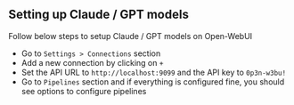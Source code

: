 ## Setting up Claude / GPT models

Follow below steps to setup Claude / GPT models on Open-WebUI

- Go to `Settings > Connections` section
- Add a new connection by clicking on `+`
- Set the API URL to `http://localhost:9099` and the API key to `0p3n-w3bu!`
- Go to `Pipelines` section and if everything is configured fine, you should
  see options to configure pipelines

